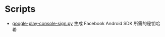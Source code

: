 # Scripts

- [google-play-console-sign.py](./facebook-android-sdk-key-hash/README.md) 生成 Facebook Android SDK 所需的秘钥哈希
